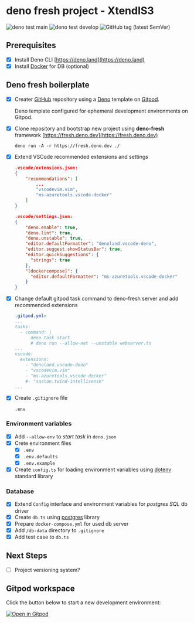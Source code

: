 # deno fresh project - XtendIS3

![deno test main](https://github.com/IshiKakesuFun/XtendIS3/actions/workflows/deno_test_main.yml/badge.svg)
![deno test develop](https://github.com/IshiKakesuFun/XtendIS3/actions/workflows/deno_test_develop.yml/badge.svg)
![GitHub tag (latest SemVer)](https://img.shields.io/github/v/tag/IshiKakesuFun/XtendIS3?sort=semver)

## Prerequisites

- [x] Install Deno CLI [https://deno.land](https://deno.land)
- [x] Install [Docker](https://www.docker.com/) for DB (optional)

## Deno fresh boilerplate

- [x] Creater [GitHub](https://www.github.com/) repository using a
      [Deno](https://deno.land/) template on [Gitpod](https://www.gitpod.io/).

  Deno template configured for ephemeral development environments on Gitpod.

- [x] Clone repository and bootstrap new project using **deno-fresh** framework
      [https://fresh.deno.dev](https://fresh.deno.dev)

  ```
  deno run -A -r https://fresh.deno.dev ./
  ```

- [x] Extend VSCode recommended extensions and settings
  ```json
  .vscode/extensions.json:
  {
      "recommendations": [
          ...
          "vscodevim.vim",
          "ms-azuretools.vscode-docker"
      ]
  }

  .vscode/settings.json:
  {
      "deno.enable": true,
      "deno.lint": true,
      "deno.unstable": true,
      "editor.defaultFormatter": "denoland.vscode-deno",
      "editor.suggest.showStatusBar": true,
      "editor.quickSuggestions": {
        "strings": true
      },
      "[dockercompose]": {
        "editor.defaultFormatter": "ms-azuretools.vscode-docker"
      }
  }
  ```
- [x] Change default gitpod task command to deno-fresh server and add
      recommended extensions
  ```yml
  .gitpod.yml:
  ...
  tasks:
    - command: |
        deno task start
        # deno run --allow-net --unstable webserver.ts
  ...
  vscode:
    extensions:
      - "denoland.vscode-deno"
      - "vscodevim.vim"
      - "ms-azuretools.vscode-docker"
      #- "sastan.twind-intellisense"
  ...
  ```

- [x] Create `.gitignore` file
  ```
  .env
  ```

### Environment variables

- [x] Add `--allow-env` to _start task_ in `deno.json`
- [x] Crete environment files
  - [x] `.env`
  - [x] `.env.defaults`
  - [x] `.env.example`
- [x] Create `config.ts` for loading environment variables using
      [dotenv](https://deno.land/std/dotenv) standard library

### Database

- [x] Extend `Config` interface and environment variables for _postgres SQL_ db driver
- [x] Create `db.ts` using [postgres](https://deno.land/x/posgres) library
- [x] Prepare `docker-compose.yml` for used db server
- [x] Add `/db-data` directory to `.gitignore`
- [x] Add test case to `db.ts`

## Next Steps

- [ ] Project versioning system?
  

## Gitpod workspace

Click the button below to start a new development environment:

[![Open in Gitpod](https://gitpod.io/button/open-in-gitpod.svg)](https://gitpod.io/from-referrer/)

